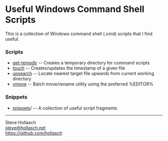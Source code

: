 Useful Windows Command Shell Scripts
====================================================================================================

This is a collection of Windows command shell (.cmd) scripts that I find useful.

### Scripts
- [get-tempdir] -- Creates a temporary directory for command scripts
- [touch]       -- Creates/updates the timestamp of a given file
- [upsearch]    -- Locate nearest target file upwards from current working directory
- [vmove]       -- Batch move/rename utility using the preferred %EDITOR%

### Snippets
- [snippets]/ -- A collection of useful script fragments


----
Steve Hollasch  
steve@hollasch.net  
https://github.com/hollasch



[get-tempdir]: get-tempdir.cmd
[touch]:       touch.cmd
[upsearch]:    upsearch.cmd
[vmove]:       vmove.cmd

[snippets]:    snippets/
